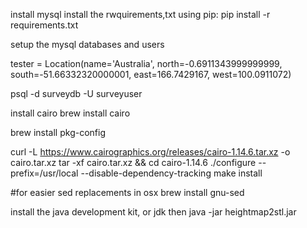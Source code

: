 install mysql
install the rwquirements,txt using pip:
pip install -r requirements.txt

setup the mysql databases and users


tester = Location(name='Australia', north=-0.6911343999999999, south=-51.66332320000001, east=166.7429167, west=100.0911072)


psql -d surveydb -U surveyuser


install cairo
brew install cairo

brew install pkg-config

curl -L https://www.cairographics.org/releases/cairo-1.14.6.tar.xz -o cairo.tar.xz
tar -xf cairo.tar.xz && cd cairo-1.14.6
./configure --prefix=/usr/local --disable-dependency-tracking
make install


#for easier sed replacements in osx
brew install gnu-sed


install the java development kit, or jdk
then
    java -jar heightmap2stl.jar <path to image> <height of model> <height of base>